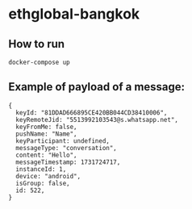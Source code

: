 # ethglobal-bangkok

## How to run

```
docker-compose up
```

## Example of payload of a message:

```
{
  keyId: "81DDAD666895CE420BB044CD38410006",
  keyRemoteJid: "5513992103543@s.whatsapp.net",
  keyFromMe: false,
  pushName: "Name",
  keyParticipant: undefined,
  messageType: "conversation",
  content: "Hello",
  messageTimestamp: 1731724717,
  instanceId: 1,
  device: "android",
  isGroup: false,
  id: 522,
}

```